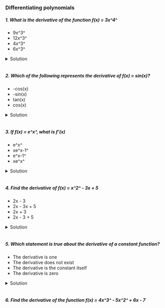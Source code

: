 ### Differentiating polynomials

##### 1. What is the derivative of the function f(x) = 3x^4^

- 9x^3^
- 12x^3^
- 4x^3^
- 6x^3^

<details>
  <summary>Solution</summary>

To find the derivative of \( f(x) = 3x^4 \), we use the **power rule**:

\[
\frac{d}{dx} [ax^n] = a \cdot n x^{n-1}
\]

**Step 1: Identify Constants**

- \( a = 3 \)
- \( n = 4 \)

**Step 2: Differentiate**

\[
f'(x) = 3 \cdot 4x^{4-1}
\]

\[
f'(x) = 12x^3
\]

**Final Answer:**

✅ **12x³**

Thus, the correct answer is:
**\( \mathbf{12x^3} \)** 🎯

  </br>

</details>

</br>

##### 2. Which of the following represents the derivative of f(x) = sin(x)?

- -cos(x)
- -sin(x)
- tan(x)
- cos(x)

<details>
  <summary>Solution</summary>

To differentiate \( f(x) = \sin(x) \), we use the standard derivative rule:

\[
\frac{d}{dx} \sin(x) = \cos(x)
\]

**Step 1: Identify the Function**

Given:
\[
f(x) = \sin(x)
\]

**Step 2: Apply the Derivative Rule**

\[
f'(x) = \cos(x)
\]

**Final Answer:**

✅ **cos(x)**

Thus, the correct choice is:
**\( \mathbf{\cos(x)} \)** 🎯

  </br>

</details>

</br>

##### 3. If f(x) = e^x^, what is f'(x)

- e^x^
- xe^x-1^
- e^x-1^
- xe^x^

<details>
  <summary>Solution</summary>

To differentiate \( f(x) = e^x \), we use the fundamental rule:

\[
\frac{d}{dx} e^x = e^x
\]

**Step 1: Identify the Function**
\[
f(x) = e^x
\]

**Step 2: Differentiate**
\[
f'(x) = e^x
\]
**Final Answer:**
✅ **\( e^x \)**

Thus, the correct choice is:
**\( \mathbf{e^x} \)** 🎯

  </br>

</details>

</br>

##### 4. Find the derivative of f(x) = x^2^ - 3x + 5

- 2x - 3
- 2x - 3x + 5
- 2x + 3
- 2x - 3 + 5

<details>
  <summary>Solution</summary>

To differentiate \( f(x) = x^2 - 3x + 5 \), we apply the **power rule** and the derivative of a constant:

**Step 1: Differentiate Each Term**

1. \( \frac{d}{dx} x^2 = 2x \)
2. \( \frac{d}{dx} (-3x) = -3 \)
3. \( \frac{d}{dx} (5) = 0 \) (since the derivative of a constant is 0)

**Step 2: Combine the Results**

\[
f'(x) = 2x - 3
\]

**Final Answer:**

✅ **2x - 3**

Thus, the correct choice is:
**\( \mathbf{2x - 3} \)** 🎯

  </br>

</details>

</br>

##### 5. Which statement is true about the derivative of a constant function?

- The derivative is one
- The derivative does not exist
- The derivative is the constant itself
- The derivative is zero

<details>
  <summary>Solution</summary>

The correct answer is:

✅ **The derivative is zero**

**Explanation:**

For a constant function \( f(x) = c \) (where \( c \) is a constant), the derivative is given by:

\[
\frac{d}{dx} (c) = 0
\]

This is because a constant function does not change, so its **rate of change (slope)** is always **zero**.

**Why the other options are incorrect:**

- **"The derivative is one"** ❌ → Incorrect because a constant function has no change, so the derivative is **not 1**.
- **"The derivative does not exist"** ❌ → Incorrect because the derivative of a constant **does exist**, and it is **0**.
- **"The derivative is the constant itself"** ❌ → Incorrect because the derivative of a constant is **not the constant itself**, but rather **zero**.

**Final Conclusion:**

For any constant function \( f(x) = c \),
**\( f'(x) = 0 \)** 🚀

  </br>

</details>

</br>

##### 6. Find the derivative of the function f(x) = 4x^3^ - 5x^2^ + 6x - 7
